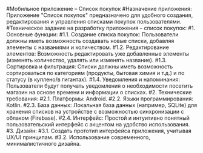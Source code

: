 #Мобильное приложение – Список покупок
#Назначение приложения: Приложение "Список покупок" предназначено для удобного создания, редактирования и управления списками покупок пользователями.
#Техническое задание на разработку приложения – список покупок:
#1.	Основные функции:
#1.1.	Создание списка покупок: Пользователи должны иметь возможность создавать новые списки, добавляя элементы с названиями и количеством.
#1.2.	Редактирование элементов: Возможность редактировать уже добавленные элементы (изменять количество, удалять или изменять название).
#1.3.	Сортировка и фильтрация: Списки должны иметь возможность сортироваться по категориям (продукты, бытовая химия и т.д.) и по статусу (в куплено/в гигантах).
#1.4.	Уведомления и напоминания: Пользователи будут получать уведомления о необходимости посетить магазин на основе времени и информации о списках.
#2.	Технические требования:
#2.1.	Платформы: Android.
#2.2.	Языки программирования: Kotlin.
#2.3.	База данных: Локальная база данных (например, SQLite) для хранения списков на устройстве с возможностью синхронизации с облаком (Firebase).
#2.4.	Интерфейс: Простой и интуитивно понятный пользовательский интерфейс с акцентом на удобство использования.
#3.	Дизайн:
#3.1.	Создать прототип интерфейса приложения, учитывая UX/UI принципам.
#3.2.	Использование современного, минималистичного дизайна.
